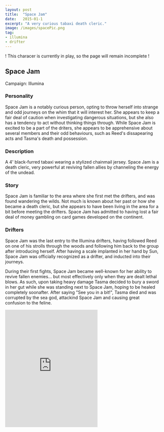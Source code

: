 ```yaml
---
layout: post
title:  "Space Jam"
date:   2015-01-1
excerpt: "A very curious tabaxi death cleric."
image: /images/spacePic.png
tag:
- illumina
- drifter 
---
```


! This characer is currently in play, so the page will remain incomplete !

## Space Jam
Campaign: Illumina

### Personality
Space Jam is a notably curious person, opting to throw herself into strange and odd journeys on the whim that it will interest her. She appears to keep a fair deal of caution when investigating dangerous situations, but she also has a tendency to act without thinking things through. While Space Jam is excited to be a part of the driters, she appears to be apprehensive about several members and their odd behaviours, such as Reed's dissapearing acts and Tasma's death and possession.

### Description
A 4' black-furred tabaxi wearing a stylized chainmail jersey. Space Jam is a death cleric, very powerful at reviving fallen allies by channeling the energy of the undead.

### Story
Space Jam is familiar to the area where she first met the drifters, and was found wandering the wilds. Not much is known about her past or how she became a death cleric, but she appears to have been living in the area for a bit before meeting the drifters. Space Jam has admitted to having lost a fair deal of money gambling on card games developed on the continent.

### Drifters
Space Jam was the last entry to the Illumina drifters, having followed Reed on one of his strolls through the woods and following him back to the group after introducing herself. After having a scale implanted in her hand by Sun, Space Jam was officially recognized as a drifter, and inducted into their journeys. 

During their first fights, Space Jam became well-known for her ability to revive fallen enemies... but most effectively only when they are dealt lethal blows. As such, upon taking heavy damage Tasma decided to bury a sword in her gut while she was standing next to Space Jam, hoping to be healed completely soonafter. After saying "See you in a bit!", Tasma died and was corrupted by the sea god, attackind Space Jam and causing great confusion to the feline.

<iframe src="https://open.spotify.com/embed/user/isittooshortornotavailable/playlist/0FTAZ1WsI3WF1O2VB2Cz7y" width="300" height="380" frameborder="0" allowtransparency="true" allow="encrypted-media"></iframe>
